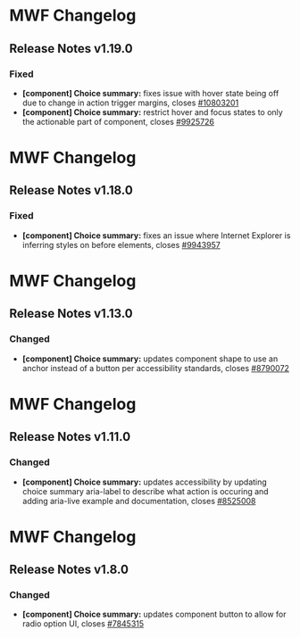 # MWF Changelog
## Release Notes v1.19.0
### Fixed
* **[component] Choice summary:** fixes issue with hover state being off due to change in action trigger margins, closes [#10803201](https://microsoft.visualstudio.com/DefaultCollection/OSGS/_workitems?id=10803201)
* **[component] Choice summary:** restrict hover and focus states to only the actionable part of component, closes [#9925726](https://microsoft.visualstudio.com/DefaultCollection/OSGS/_workitems?id=9925726)

# MWF Changelog
## Release Notes v1.18.0
### Fixed
* **[component] Choice summary:** fixes an issue where Internet Explorer is inferring styles on before elements, closes [#9943957](https://microsoft.visualstudio.com/DefaultCollection/OSGS/_workitems?id=9943957)

# MWF Changelog
## Release Notes v1.13.0
### Changed
* **[component] Choice summary:** updates component shape to use an anchor instead of a button per accessibility standards, closes [#8790072](https://microsoft.visualstudio.com/DefaultCollection/OSGS/_workitems?id=8790072)

# MWF Changelog
## Release Notes v1.11.0
### Changed
* **[component] Choice summary:** updates accessibility by updating choice summary aria-label to describe what action is occuring and adding aria-live example and documentation, closes [#8525008](https://microsoft.visualstudio.com/DefaultCollection/OSGS/_workitems?id=8525008)

# MWF Changelog
## Release Notes v1.8.0
### Changed
* **[component] Choice summary:** updates component button to allow for radio option UI, closes [#7845315](https://microsoft.visualstudio.com/DefaultCollection/OSGS/_workitems?id=7845315)

